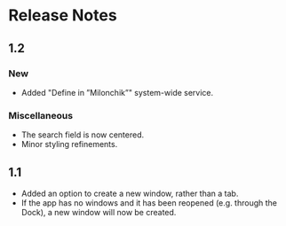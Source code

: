 #  Release Notes

## 1.2

### New

- Added "Define in ”Milonchik”" system-wide service.

### Miscellaneous

- The search field is now centered.
- Minor styling refinements.

## 1.1

- Added an option to create a new window, rather than a tab.
- If the app has no windows and it has been reopened (e.g. through the Dock), a new window will now be created.
